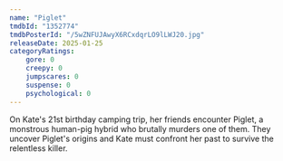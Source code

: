 ```yaml
---
name: "Piglet"
tmdbId: "1352774"
tmdbPosterId: "/5wZNFUJAwyX6RCxdqrLO9lLWJ20.jpg"
releaseDate: 2025-01-25
categoryRatings:
    gore: 0
    creepy: 0
    jumpscares: 0
    suspense: 0
    psychological: 0
---
```

On Kate's 21st birthday camping trip, her friends encounter Piglet, a monstrous human-pig hybrid who brutally murders one of them. They uncover Piglet's origins and Kate must confront her past to survive the relentless killer.
